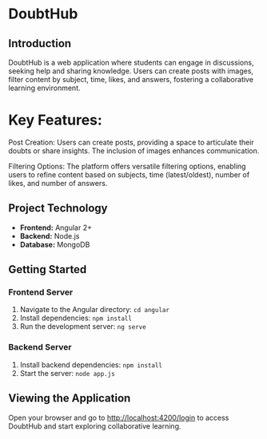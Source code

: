 # DoubtHub

## Introduction

DoubtHub is a web application where students can engage in discussions, seeking help and sharing knowledge. Users can create posts with images, filter content by subject, time, likes, and answers, fostering a collaborative learning environment.

# Key Features:
Post Creation: Users can create posts, providing a space to articulate their doubts or share insights. The inclusion of images enhances communication.

Filtering Options: The platform offers versatile filtering options, enabling users to refine content based on subjects, time (latest/oldest), number of likes, and number of answers.

## Project Technology

- **Frontend:** Angular 2+
- **Backend:** Node.js
- **Database:** MongoDB

## Getting Started

### Frontend Server

1. Navigate to the Angular directory: `cd angular`
2. Install dependencies: `npm install`
3. Run the development server: `ng serve`

### Backend Server

1. Install backend dependencies: `npm install`
2. Start the server: `node app.js`

## Viewing the Application

Open your browser and go to [http://localhost:4200/login](http://localhost:4200/login) to access DoubtHub and start exploring collaborative learning.

